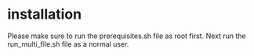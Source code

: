 # installation

Please make sure to run the prerequisites.sh file as root first.
Next run the run_multi_file.sh file as a normal user.
